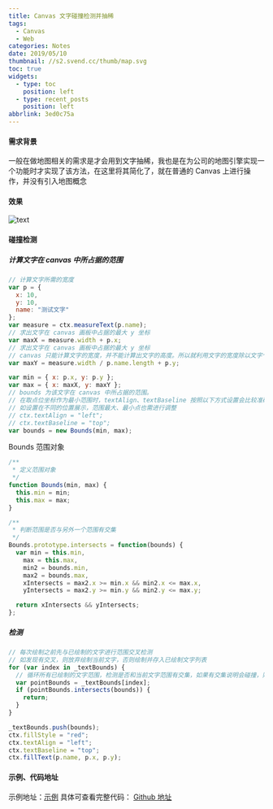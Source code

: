 ```yaml
---
title: Canvas 文字碰撞检测并抽稀
tags:
  - Canvas
  - Web
categories: Notes
date: 2019/05/10
thumbnail: //s2.svend.cc/thumb/map.svg
toc: true
widgets:
  - type: toc
    position: left
  - type: recent_posts
    position: left
abbrlink: 3ed0c75a
---
```


#### 需求背景

一般在做地图相关的需求是才会用到文字抽稀，我也是在为公司的地图引擎实现一个功能时才实现了该方法，在这里将其简化了，就在普通的 Canvas 上进行操作，并没有引入地图概念

<!-- more -->

#### 效果

![text](https://s2.svend.cc/post/text-collision/collision.gif)

#### 碰撞检测

##### 计算文字在 canvas 中所占据的范围

```js
// 计算文字所需的宽度
var p = {
  x: 10,
  y: 10,
  name: "测试文字"
};
var measure = ctx.measureText(p.name);
// 求出文字在 canvas 画板中占据的最大 y 坐标
var maxX = measure.width + p.x;
// 求出文字在 canvas 画板中占据的最大 y 坐标
// canvas 只能计算文字的宽度，并不能计算出文字的高度。所以就利用文字的宽度除以文字个数计算个大概
var maxY = measure.width / p.name.length + p.y;

var min = { x: p.x, y: p.y };
var max = { x: maxX, y: maxY };
// bounds 为该文字在 canvas 中所占据的范围。
// 在取点位坐标作为最小范围时，textAlign、textBaseline 按照以下方式设置会比较准确。
// 如设置在不同的位置展示，范围最大、最小点也需进行调整
// ctx.textAlign = "left";
// ctx.textBaseline = "top";
var bounds = new Bounds(min, max);
```

Bounds 范围对象

```js
/**
 * 定义范围对象
 */
function Bounds(min, max) {
  this.min = min;
  this.max = max;
}

/**
 * 判断范围是否与另外一个范围有交集
 */
Bounds.prototype.intersects = function(bounds) {
  var min = this.min,
    max = this.max,
    min2 = bounds.min,
    max2 = bounds.max,
    xIntersects = max2.x >= min.x && min2.x <= max.x,
    yIntersects = max2.y >= min.y && min2.y <= max.y;

  return xIntersects && yIntersects;
};
```

##### 检测

```js
// 每次绘制之前先与已绘制的文字进行范围交叉检测
// 如发现有交叉，则放弃绘制当前文字，否则绘制并存入已绘制文字列表
for (var index in _textBounds) {
  // 循环所有已绘制的文字范围，检测是否和当前文字范围有交集，如果有交集说明会碰撞，则跳过该文字
  var pointBounds = _textBounds[index];
  if (pointBounds.intersects(bounds)) {
    return;
  }
}

_textBounds.push(bounds);
ctx.fillStyle = "red";
ctx.textAlign = "left";
ctx.textBaseline = "top";
ctx.fillText(p.name, p.x, p.y);
```

#### 示例、代码地址

示例地址：[示例](https://svend.cc/demo/canvas/text-collision)
具体可查看完整代码： [Github 地址](https://github.com/gee1k/demo/blob/master/canvas/text-collision.html)

